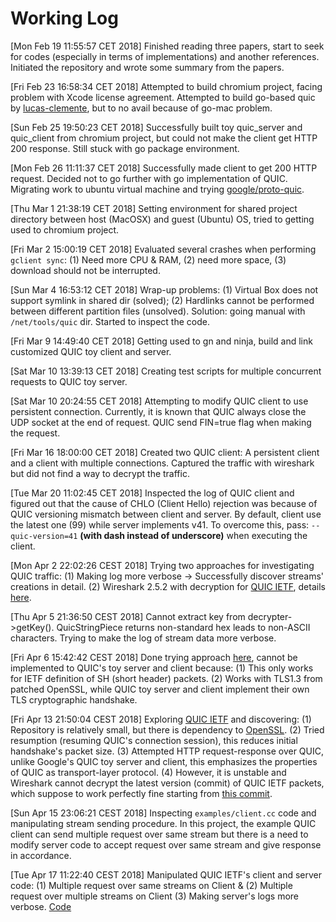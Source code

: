 # Working Log
[Mon Feb 19 11:55:57 CET 2018] Finished reading three papers, start to seek for codes (especially in terms of implementations) and another references. Initiated the repository and wrote some summary from the papers.

[Fri Feb 23 16:58:34 CET 2018] Attempted to build chromium project, facing problem with Xcode license agreement. Attempted to build go-based quic by [lucas-clemente](https://github.com/lucas-clemente/quic-go), but to no avail because of go-mac problem.

[Sun Feb 25 19:50:23 CET 2018] Successfully built toy quic_server and quic_client from chromium project, but could not make the client get HTTP 200 response. Still stuck with go package environment.

[Mon Feb 26 11:11:37 CET 2018] Successfully made client to get 200 HTTP request. Decided not to go further with go implementation of QUIC. Migrating work to ubuntu virtual machine and trying [google/proto-quic](https://github.com/google/proto-quic).

[Thu Mar  1 21:38:19 CET 2018] Setting environment for shared project directory between host (MacOSX) and guest (Ubuntu) OS, tried to getting used to chromium project.

[Fri Mar  2 15:00:19 CET 2018] Evaluated several crashes when performing `gclient sync`: (1) Need more CPU & RAM, (2) need more space, (3) download should not be interrupted.

[Sun Mar  4 16:53:12 CET 2018] Wrap-up problems: (1) Virtual Box does not support symlink in shared dir (solved); (2) Hardlinks cannot be performed between different partition files (unsolved). Solution: going manual with `/net/tools/quic` dir. Started to inspect the code.

[Fri Mar  9 14:49:40 CET 2018] Getting used to gn and ninja, build and link customized QUIC toy client and server.

[Sat Mar 10 13:39:13 CET 2018] Creating test scripts for multiple concurrent requests to QUIC toy server.

[Sat Mar 10 20:24:55 CET 2018] Attempting to modify QUIC client to use persistent connection. Currently, it is known that QUIC always close the UDP socket at the end of request. QUIC send FIN=true flag when making the request.

[Fri Mar 16 18:00:00 CET 2018] Created two QUIC client: A persistent client and a client with multiple connections. Captured the traffic with wireshark but did not find a way to decrypt the traffic.

[Tue Mar 20 11:02:45 CET 2018] Inspected the log of QUIC client and figured out that the cause of CHLO (Client Hello) rejection was because of QUIC versioning mismatch between client and server. By default, client use the latest one (99) while server implements v41. To overcome this, pass: `--quic-version=41` **(with dash instead of underscore)** when executing the client.

[Mon Apr  2 22:02:26 CEST 2018] Trying two approaches for investigating QUIC traffic: (1) Making log more verbose -> Successfully discover streams' creations in detail. (2) Wireshark 2.5.2 with decryption for [QUIC IETF](https://github.com/ngtcp2/ngtcp2), details [here](https://github.com/ngtcp2/ngtcp2/pull/67).

[Thu Apr  5 21:36:50 CEST 2018] Cannot extract key from decrypter->getKey(). QuicStringPiece returns non-standard hex leads to non-ASCII characters. Trying to make the log of stream data more verbose.

[Fri Apr  6 15:42:42 CEST 2018] Done trying approach [here](https://github.com/ngtcp2/ngtcp2/pull/67), cannot be implemented to QUIC's toy server and client because: (1) This only works for IETF definition of SH (short header) packets. (2) Works with TLS1.3 from patched OpenSSL, while QUIC toy server and client implement their own TLS cryptographic handshake.

[Fri Apr 13 21:50:04 CEST 2018] Exploring [QUIC IETF](https://github.com/ngtcp2/ngtcp2) and discovering: (1) Repository is relatively small, but there is dependency to [OpenSSL](https://github.com/openssl/openssl). (2) Tried resumption (resuming QUIC's connection session), this reduces initial handshake's packet size. (3) Attempted HTTP request-response over QUIC, unlike Google's QUIC toy server and client, this emphasizes the properties of QUIC as transport-layer protocol. (4) However, it is unstable and Wireshark cannot decrypt the latest version (commit) of QUIC IETF packets, which suppose to work perfectly fine starting from [this commit](https://github.com/ngtcp2/ngtcp2/commit/7c9fbb411597e9484a7a73f274d351bce8feaca8).

[Sun Apr 15 23:06:21 CEST 2018] Inspecting `examples/client.cc` code and manipulating stream sending procedure. In this project, the example QUIC client can send multiple request over same stream but there is a need to modify server code to accept request over same stream and give response in accordance.

[Tue Apr 17 11:22:40 CEST 2018] Manipulated QUIC IETF's client and server code: (1) Multiple request over same streams on Client & (2) Multiple request over multiple streams on Client (3) Making server's logs more verbose. [Code](https://github.com/sanadhis/ngtcp2)